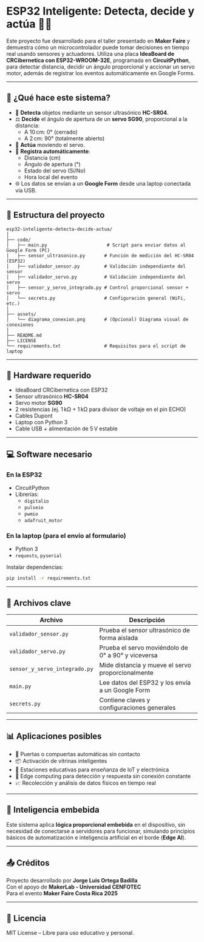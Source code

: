 # ESP32 Inteligente: Detecta, decide y actúa 🤖📏

Este proyecto fue desarrollado para el taller presentado en **Maker Faire** y demuestra cómo un microcontrolador puede tomar decisiones en tiempo real usando sensores y actuadores. Utiliza una placa **IdeaBoard de CRCibernetica con ESP32-WROOM-32E**, programada en **CircuitPython**, para detectar distancia, decidir un ángulo proporcional y accionar un servo motor, además de registrar los eventos automáticamente en Google Forms.

---

## 🎯 ¿Qué hace este sistema?

- 🧠 **Detecta** objetos mediante un sensor ultrasónico **HC-SR04**.
- ⚖️ **Decide** el ángulo de apertura de un **servo SG90**, proporcional a la distancia:
  - A 10 cm: 0° (cerrado)
  - A 2 cm: 90° (totalmente abierto)
- 🔧 **Actúa** moviendo el servo.
- 📝 **Registra automáticamente**:
  - Distancia (cm)
  - Ángulo de apertura (°)
  - Estado del servo (Sí/No)
  - Hora local del evento
- 🌐 Los datos se envían a un **Google Form** desde una laptop conectada vía USB.

---

## 📁 Estructura del proyecto

```
esp32-inteligente-detecta-decide-actua/
│
├── code/
│   ├── main.py                      # Script para enviar datos al Google Form (PC)
│   ├── sensor_ultrasonico.py       # Función de medición del HC-SR04 (ESP32)
│   ├── validador_sensor.py         # Validación independiente del sensor
│   ├── validador_servo.py          # Validación independiente del servo
│   ├── sensor_y_servo_integrado.py # Control proporcional sensor + servo
│   └── secrets.py                  # Configuración general (WiFi, etc.)
│
├── assets/
│   └── diagrama_conexion.png       # (Opcional) Diagrama visual de conexiones
│
├── README.md
├── LICENSE
└── requirements.txt                # Requisitos para el script de laptop
```

---

## 🧪 Hardware requerido

- IdeaBoard CRCibernetica con ESP32
- Sensor ultrasónico **HC-SR04**
- Servo motor **SG90**
- 2 resistencias (ej. 1 kΩ + 1 kΩ para divisor de voltaje en el pin ECHO)
- Cables Dupont
- Laptop con Python 3
- Cable USB + alimentación de 5 V estable

---

## 💻 Software necesario

### En la ESP32
- CircuitPython
- Librerías:
  - `digitalio`
  - `pulseio`
  - `pwmio`
  - `adafruit_motor`

### En la laptop (para el envío al formulario)
- Python 3
- `requests`, `pyserial`

Instalar dependencias:
```bash
pip install -r requirements.txt
```

---

## 🔬 Archivos clave

| Archivo                         | Descripción                                                    |
|--------------------------------|----------------------------------------------------------------|
| `validador_sensor.py`          | Prueba el sensor ultrasónico de forma aislada                  |
| `validador_servo.py`           | Prueba el servo moviéndolo de 0° a 90° y viceversa             |
| `sensor_y_servo_integrado.py`  | Mide distancia y mueve el servo proporcionalmente              |
| `main.py`                      | Lee datos del ESP32 y los envía a un Google Form               |
| `secrets.py`                   | Contiene claves y configuraciones generales                    |

---

## 📊 Aplicaciones posibles

- 🚪 Puertas o compuertas automáticas sin contacto
- 📦 Activación de vitrinas inteligentes
- 🧪 Estaciones educativas para enseñanza de IoT y electrónica
- 🧠 Edge computing para detección y respuesta sin conexión constante
- 📈 Recolección y análisis de datos físicos en tiempo real

---

## 🧠 Inteligencia embebida

Este sistema aplica **lógica proporcional embebida** en el dispositivo, sin necesidad de conectarse a servidores para funcionar, simulando principios básicos de automatización e inteligencia artificial en el borde (**Edge AI**).

---

## 📤 Créditos

Proyecto desarrollado por **Jorge Luis Ortega Badilla**  
Con el apoyo de **MakerLab - Universidad CENFOTEC**  
Para el evento **Maker Faire Costa Rica 2025**

---

## 📄 Licencia

MIT License – Libre para uso educativo y personal.